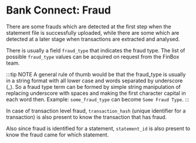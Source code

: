 # Bank Connect: Fraud

There are some frauds which are detected at the first step when the statement file is successfully uploaded, while there are some which are detected at a later stage when transactions are extracted and analysed.

There is usually a field `fraud_type` that indicates the fraud type. The list of possible `fraud_type` values can be acquired on request from the FinBox team.

:::tip NOTE
A general rule of thumb would be that the fraud_type is usually in a string format with all lower case and words separated by underscore (\_). So a fraud type term can be formed by simple string manipulation of replacing underscore with spaces and making the first character capital in each word then. Example: `some_fraud_type` can become `Some Fraud Type`.
:::

In case of transaction level fraud, `transaction_hash` (unique identifier for a transaction) is also present to know the transaction that has fraud.

Also since fraud is identified for a statement, `statement_id` is also present to know the fraud came for which statement.
